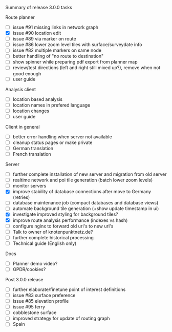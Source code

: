Summary of release 3.0.0 tasks

Route planner
- [ ] issue #91 missing links in network graph
- [x] issue #90 location edit
- [ ] issue #89 via marker on route
- [ ] issue #86 lower zoom level tiles with surface/surveydate info
- [ ] issue #82 multiple markers on same node
- [ ] better handling of "no route to destination"
- [ ] show spinner while preparing pdf export from planner map
- [ ] review/test directions (left and right still mixed up?), remove when not good enough
- [ ] user guide

Analysis client
- [ ] location based analysis
- [ ] location names in prefered language
- [ ] location changes
- [ ] user guide

Client in general
- [ ] better error handling when server not available
- [ ] cleanup status pages or make private
- [ ] German translation
- [ ] French translation

Server
- [ ] further complete installation of new server and migration from old server
- [ ] realtime network and poi tile generation (batch lower zoom levels)
- [ ] monitor servers
- [x] improve stability of database connections after move to Germany (retries)
- [ ] database maintenance job (compact databases and database views) 
- [ ] automate background tile generation (+show update timestamp in ui)
- [x] investigate improved styling for background tiles?
- [x] improve route analysis performance (indexes vs hash)
- [ ] configure nginx to forward old url's to new url's
- [ ] Talk to owner of knotenpunktnetz.de?
- [ ] further complete historical processing
- [ ] Technical guide (English only)

Docs
- [ ] Planner demo video?
- [ ] GPDR/cookies?

Post 3.0.0 release
- [ ] further elaborate/finetune point of interest definitions
- [ ] issue #83 surface preference
- [ ] issue #85 elevation profile
- [ ] issue #95 ferry
- [ ] cobblestone surface
- [ ] improved strategy for update of routing graph
- [ ] Spain

